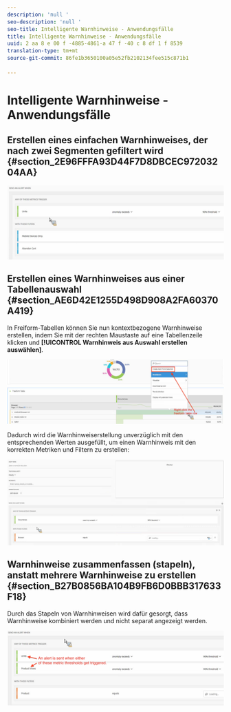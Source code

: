 ```yaml
---
description: 'null '
seo-description: 'null '
seo-title: Intelligente Warnhinweise - Anwendungsfälle
title: Intelligente Warnhinweise - Anwendungsfälle
uuid: 2 aa 8 e 00 f -4885-4861-a 47 f -40 c 8 df 1 f 8539
translation-type: tm+mt
source-git-commit: 86fe1b3650100a05e52fb2102134fee515c871b1

---
```



# Intelligente Warnhinweise - Anwendungsfälle

## Erstellen eines einfachen Warnhinweises, der nach zwei Segmenten gefiltert wird {#section_2E96FFFA93D44F7D8DBCEC97203204AA}

<!-- 

Update screenshots for better readability.

 -->

![](assets/alerts_example1.png)

## Erstellen eines Warnhinweises aus einer Tabellenauswahl {#section_AE6D42E1255D498D908A2FA60370A419}

In Freiform-Tabellen können Sie nun kontextbezogene Warnhinweise erstellen, indem Sie mit der rechten Maustaste auf eine Tabellenzeile klicken und **[!UICONTROL Warnhinweis aus Auswahl erstellen auswählen]**.

![](assets/alert_selection.png)

Dadurch wird die Warnhinweiserstellung unverzüglich mit den entsprechenden Werten ausgefüllt, um einen Warnhinweis mit den korrekten Metriken und Filtern zu erstellen:

![](assets/prepopulated_alert.png)

## Warnhinweise zusammenfassen (stapeln), anstatt mehrere Warnhinweise zu erstellen {#section_B27B0856BA104B9FB6D0BBB317633F18}

Durch das Stapeln von Warnhinweisen wird dafür gesorgt, dass Warnhinweise kombiniert werden und nicht separat angezeigt werden.

![](assets/alerts_example2.png)

